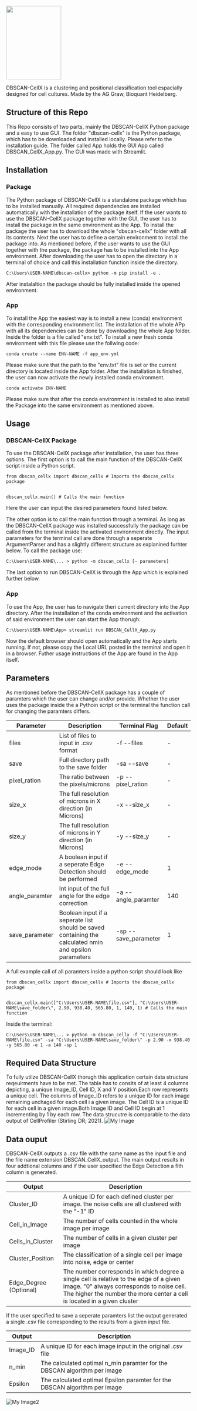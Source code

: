 <p align="left">
  <img img src="Logo.jpg" width="150" height="200"/>
</p>



  
DBSCAN-CellX is a clustering and positional classification tool espacially designed for cell cultures. Made by the AG Graw, Bioquant Heidelberg.

## Structure of this Repo
This Repo consists of two parts, mainly the DBSCAN-CellX Python package and a easy to use GUI.
The folder "dbscan-cellx" is the Python package, which has to be downloaded and installed locally. Please refer to the installation guide. 
The folder called App holds the GUI App called DBSCAN_CellX_App.py. The GUI was made with Streamlit. 

## Installation
### Package
The Python package of DBSCAN-CellX is a standalone package which has to be installed manually. All required dependencies are installed automatically with the installation of the package itself. If the user wants to use the DBSCAN-CellX package together with the GUI, the user has to install the package in the same environment as the App. To install the package the user has to download the whole "dbscan-cellx" folder with all its contents. Next the user has to define a certain environment to install the package into. As mentioned before, if the user wants to use the GUI together with the package, the package has to be installed into the App environment. 
After downloading the user has to open the directory in a terminal of choice and call this installation function inside the directory.
```
C:\Users\USER-NAME\dbscan-cellx> python -m pip install -e .
```
After instalaltion the package should be fully installed inside the opened environment. 

### App
To install the App the easiest way is to install a new (conda) environment with the corresponding environment list. The installation of the whole APp with all its dependencies can be done by downloading the whole App folder. Inside the folder is a file called "env.txt". To install a new fresh conda environment with this file please use the follwing code:
```
conda create --name ENV-NAME -f app_env.yml
```
Please make sure that the path to the "env.txt" file is set or the current directory is located inside the App folder. 
After the installation is finished, the user can now activate the newly installed conda environment.
```
conda activate ENV-NAME 
```

Please make sure that after the conda environment is installed to also install the Package into the same environment as mentioned above.


## Usage
### DBSCAN-CellX Package
To use the DBSCAN-CellX package after installation, the user has three options. The first option is to call the main function of the DBSCAN-CellX script inside a Python script.
```
from dbscan_cellx import dbscan_cellx # Imports the dbscan_cellx package


dbscan_cellx.main() # Calls the main function
```
Here the user can input the desired parameters found listed below. 

The other option is to call the main function through a terminal. As long as the DBSCAN-CellX package was installed successfully the package can be called from the terminal inside the activated environment directly. The input parameters for the terminal call are done through a seperate ArgumentParser and has a slightly different structure as explanined furhter below. To call the package use:
```
C:\Users\USER-NAME\... > python -m dbscan_cellx [- parameters]
```
The last option to run DBSCAN-CellX is through the App which is explained further below.

### App
To use the App, the user has to navigate theri current directory into the App directory. After the installation of the conda environment and the activation of said environment the user can start the App thorugh:
```
C:\Users\USER-NAME\App> streamlit run DBSCAN_CellX_App.py
```
Now the default browser should open automatically and the App starts running. If not, please copy the Local URL posted in the terminal and open it in a browser. Futher usage instructions of the App are found in the App itself.

## Parameters
As mentioned before the DBSCAN-CellX package has a couple of paramters which the user can change and/or provide. Whether the user uses the package inside the a Pythoin script or the terminal the function call for changing the paramters differs.

| Parameter | Description | Terminal Flag | Default |
| --- | --- | --- | --- |
| files | List of files to input in .csv format | -f --files | - |
| save | Full directory path to the save folder | -sa --save | - |
| pixel_ration | The ratio between the pixels/microns | -p --pixel_ration | - |
| size_x | The full resolution of microns in X direction (in Microns) | -x --size_x | - |
| size_y | The full resolution of microns in Y direction (in Microns) | -y --size_y | - |
| edge_mode | A boolean input if a seperate Edge Detection should be performed | -e --edge_mode | 1 |
| angle_paramter | Int input of the full angle for the edge correction | -a --angle_paramter | 140 |
| save_parameter | Boolean input if a seperate list should be saved containing the calculated nmin and epsilon parameters | -sp --save_parameter | 1 |

A full example call of all paramters inside a python script should look like

```
from dbscan_cellx import dbscan_cellx # Imports the dbscan_cellx package


dbscan_cellx.main(["C:\Users\USER-NAME\file.csv"], "C:\Users\USER-NAME\save_folder\", 2.90, 938.40, 565.80, 1, 140, 1) # Calls the main function
```
Inside the terminal: 
```
C:\Users\USER-NAME\... > python -m dbscan_cellx -f "C:\Users\USER-NAME\file.csv" -sa "C:\Users\USER-NAME\save_folder\" -p 2.90 -x 938.40 -y 565.80 -e 1 -a 140 -sp 1
```
## Required Data Structure
To fully utilze DBSCAN-CellX thorugh this application certain data structure reqeuirments have to be met. The table has to consits of at least 4 columns depicting, a unique Image_ID, Cell ID, X and Y position.Each row represents a unique cell. The columns of Image_ID refers to a unique ID for each image remaining unchaged for each cell i a given image. The Cell ID is a unique ID for each cell in a given image.Both Image ID and Cell ID begin at 1 incrementing by 1 by each row. The data strucutre is comparable to the data output of CellProfiler (Stirling DR; 2021).
![My Image](Data_structure.PNG)

## Data ouput
DBSCAN-CellX outputs a .csv file with the same name as the input file and the file name extension DBSCAN_CellX_output. The main output results in four addtional columns and if the user specified the Edge Detection a fith column is generated. 

| Output | Description |
| --- | --- |
| Cluster_ID | A unique ID for each defined cluster per image. the noise cells are all clustered with the "-1" ID |
| Cell_in_Image | The number of cells counted in the whole image per image | 
| Cells_in_Cluster | The number of cells in a given cluster per image | 
| Cluster_Position | The classification of a single cell per image into noise, edge or center | 
| Edge_Degree (Optional) | The number corresponds in which degree a single cell is relative to the edge of a given image. "0" always corresponds to noise cell. The higher the number the more center a cell is located in a given cluster  |

If the user specified to save a seperate paramters list the output generated a single .csv file corresponding to the results from a given input file.

| Output | Description |
| --- | --- |
| Image_ID | A unique ID for each image input in the original .csv file |
| n_min | The calculated optimal n_min paramter for the DBSCAN algorithm per image | 
| Epsilon | The calculated optimal Epsilon paramter for the DBSCAN algorithm per image |


![My Image2](Data_output.PNG)




